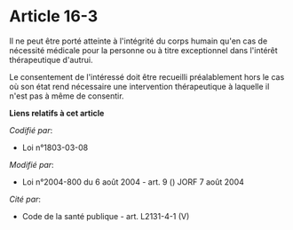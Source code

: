 # Article 16-3

Il ne peut être porté atteinte à l'intégrité du corps humain qu'en cas de nécessité médicale pour la personne ou à titre
exceptionnel dans l'intérêt thérapeutique d'autrui.

Le consentement de l'intéressé doit être recueilli préalablement hors le cas où son état rend nécessaire une intervention
thérapeutique à laquelle il n'est pas à même de consentir.

**Liens relatifs à cet article**

_Codifié par_:

  - Loi n°1803-03-08

_Modifié par_:

  - Loi n°2004-800 du 6 août 2004 - art. 9 () JORF 7 août 2004

_Cité par_:

  - Code de la santé publique - art. L2131-4-1 (V)
